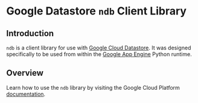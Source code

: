 # Google Datastore ``ndb`` Client Library

## Introduction

``ndb`` is a client library for use with [Google Cloud Datastore][0].
It was designed specifically to be used from within the
[Google App Engine][1] Python runtime.

## Overview

Learn how to use the ``ndb`` library by visiting the Google Cloud Platform
[documentation][2].

[0]:https://cloud.google.com/datastore
[1]:https://cloud.google.com/appengine
[2]:https://cloud.google.com/appengine/docs/python/ndb/
